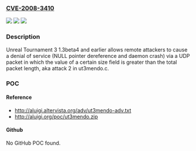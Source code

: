 ### [CVE-2008-3410](https://cve.mitre.org/cgi-bin/cvename.cgi?name=CVE-2008-3410)
![](https://img.shields.io/static/v1?label=Product&message=n%2Fa&color=blue)
![](https://img.shields.io/static/v1?label=Version&message=n%2Fa&color=blue)
![](https://img.shields.io/static/v1?label=Vulnerability&message=n%2Fa&color=brighgreen)

### Description

Unreal Tournament 3 1.3beta4 and earlier allows remote attackers to cause a denial of service (NULL pointer dereference and daemon crash) via a UDP packet in which the value of a certain size field is greater than the total packet length, aka attack 2 in ut3mendo.c.

### POC

#### Reference
- http://aluigi.altervista.org/adv/ut3mendo-adv.txt
- http://aluigi.org/poc/ut3mendo.zip

#### Github
No GitHub POC found.

